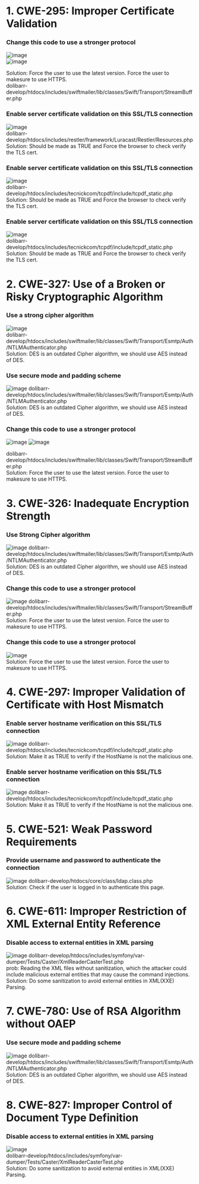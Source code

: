 
# 1. CWE-295: Improper Certificate Validation

### Change this code to use a stronger protocol
![image](https://user-images.githubusercontent.com/100978590/205523906-aa82a31e-0f54-4a06-88e1-8d1cfc605f47.png)  
![image](https://user-images.githubusercontent.com/100978590/205523999-05a7c1be-e229-4cdc-971c-6e2901b170d2.png)

Solution: Force the user to use the latest version. Force the user to makesure to use HTTPS.  
dolibarr-develop/htdocs/includes/swiftmailer/lib/classes/Swift/Transport/StreamBuffer.php

### Enable server certificate validation on this SSL/TLS connection
![image](https://user-images.githubusercontent.com/100978590/205523685-5be16003-c1d1-4f5f-81ca-a2be800ad474.png)  
dolibarr-develop/htdocs/includes/restler/framework/Luracast/Restler/Resources.php  
Solution: Should be made as TRUE and Force the browser to check verify the TLS cert.  

### Enable server certificate validation on this SSL/TLS connection
![image](https://user-images.githubusercontent.com/100978590/205524032-e09010d5-4c0a-4048-b89a-c9a4afad2110.png)  
dolibarr-develop/htdocs/includes/tecnickcom/tcpdf/include/tcpdf_static.php  
Solution: Should be made as TRUE and Force the browser to check verify the TLS cert.  

### Enable server certificate validation on this SSL/TLS connection
![image](https://user-images.githubusercontent.com/100978590/205524105-0040f4ca-e920-4e5b-b358-3a0c025b8179.png)  
dolibarr-develop/htdocs/includes/tecnickcom/tcpdf/include/tcpdf_static.php  
Solution: Should be made as TRUE and Force the browser to check verify the TLS cert.  


# 2. CWE-327: Use of a Broken or Risky Cryptographic Algorithm  
### Use a strong cipher algorithm  
![image](https://user-images.githubusercontent.com/100978590/205524224-cf3b9d45-2009-4f06-be1e-0f8871e552d9.png)  
dolibarr-develop/htdocs/includes/swiftmailer/lib/classes/Swift/Transport/Esmtp/Auth/NTLMAuthenticator.php  
Solution: DES is an outdated Cipher algorithm, we should use AES instead of DES.  
### Use secure mode and padding scheme
![image](https://user-images.githubusercontent.com/100978590/205524310-2ca38381-9fb7-4062-8346-c23530222ed1.png)
dolibarr-develop/htdocs/includes/swiftmailer/lib/classes/Swift/Transport/Esmtp/Auth/NTLMAuthenticator.php  
Solution: DES is an outdated Cipher algorithm, we should use AES instead of DES.  
### Change this code to use a stronger protocol
![image](https://user-images.githubusercontent.com/100978590/205524343-24fe06a7-7c71-42b3-8b45-ee71670c082c.png)
![image](https://user-images.githubusercontent.com/100978590/205524396-2f318e29-7c08-4864-88c3-c6453c8b3427.png)

dolibarr-develop/htdocs/includes/swiftmailer/lib/classes/Swift/Transport/StreamBuffer.php  
Solution: Force the user to use the latest version. Force the user to makesure to use HTTPS.  

# 3. CWE-326: Inadequate Encryption Strength

### Use Strong Cipher algorithm
![image](https://user-images.githubusercontent.com/100978590/205524530-c5bda5c3-c2fd-4d31-90b5-68b80c91ac38.png)
dolibarr-develop/htdocs/includes/swiftmailer/lib/classes/Swift/Transport/Esmtp/Auth/NTLMAuthenticator.php  
Solution: DES is an outdated Cipher algorithm, we should use AES instead of DES.  
### Change this code to use a stronger protocol
![image](https://user-images.githubusercontent.com/100978590/205524564-ce248bcb-f3f9-4680-acad-8a33f0ba31e3.png)
dolibarr-develop/htdocs/includes/swiftmailer/lib/classes/Swift/Transport/StreamBuffer.php  
Solution: Force the user to use the latest version. Force the user to makesure to use HTTPS.
### Change this code to use a stronger protocol
![image](https://user-images.githubusercontent.com/100978590/205524589-15304f35-a388-43f7-9798-673fdb2dc2a2.png)  
Solution: Force the user to use the latest version. Force the user to makesure to use HTTPS.

# 4. CWE-297: Improper Validation of Certificate with Host Mismatch
### Enable server hostname verification on this SSL/TLS connection
![image](https://user-images.githubusercontent.com/100978590/205524645-93aeb87a-7267-46ef-92c3-d55ab6ff8198.png)
dolibarr-develop/htdocs/includes/tecnickcom/tcpdf/include/tcpdf_static.php  
Solution: Make it as TRUE to verify if the HostName is not the malicious one.  

### Enable server hostname verification on this SSL/TLS connection
![image](https://user-images.githubusercontent.com/100978590/205524686-42be2671-71b4-46fe-8dd8-2bf6de2c5603.png)
dolibarr-develop/htdocs/includes/tecnickcom/tcpdf/include/tcpdf_static.php  
Solution: Make it as TRUE to verify if the HostName is not the malicious one.  

# 5. CWE-521: Weak Password Requirements
### Provide username and password to authenticate the connection
![image](https://user-images.githubusercontent.com/100978590/205524768-8adfe4c9-8111-4447-acf4-6fc20fc56fd6.png)
dolibarr-develop/htdocs/core/class/ldap.class.php  
Solution: Check if the user is logged in to authenticate this page.  

# 6. CWE-611: Improper Restriction of XML External Entity Reference  
### Disable access to external entities in XML parsing
![image](https://user-images.githubusercontent.com/100978590/205524823-d125f515-05f5-4483-bb23-3d62ef67386c.png)
dolibarr-develop/htdocs/includes/symfony/var-dumper/Tests/Caster/XmlReaderCasterTest.php  
prob: Reading the XML files without sanitization, which the attacker could include malicious external entities that may cause the command injections.  
Solution: Do some sanitization to avoid external entities in XML(XXE) Parsing.  


# 7. CWE-780: Use of RSA Algorithm without OAEP
### Use secure mode and padding scheme
![image](https://user-images.githubusercontent.com/100978590/205524893-e367137c-dd14-43dd-a799-3485f53ae5e1.png)
dolibarr-develop/htdocs/includes/swiftmailer/lib/classes/Swift/Transport/Esmtp/Auth/NTLMAuthenticator.php  
Solution: DES is an outdated Cipher algorithm, we should use AES instead of DES.  

# 8. CWE-827: Improper Control of Document Type Definition
### Disable access to external entities in XML parsing  
![image](https://user-images.githubusercontent.com/100978590/205524975-25ecfd00-9679-4b6b-8a0f-83b0f392cd8b.png)  
dolibarr-develop/htdocs/includes/symfony/var-dumper/Tests/Caster/XmlReaderCasterTest.php  
Solution: Do some sanitization to avoid external entities in XML(XXE) Parsing.  
